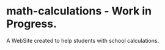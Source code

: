 # math-calculations - Work in Progress.
A WebSite created to help students with school calculations.
